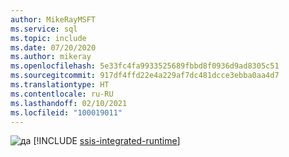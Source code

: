 ```yaml
---
author: MikeRayMSFT
ms.service: sql
ms.topic: include
ms.date: 07/20/2020
ms.author: mikeray
ms.openlocfilehash: 5e33fc4fa9933525689fbbd8f0936d9ad8305c51
ms.sourcegitcommit: 917df4ffd22e4a229af7dc481dcce3ebba0aa4d7
ms.translationtype: HT
ms.contentlocale: ru-RU
ms.lasthandoff: 02/10/2021
ms.locfileid: "100019011"
---
```

<Token>![да](../media/yes-icon.png) [!INCLUDE [ssis-integrated-runtime](../ssis-integrated-runtime.md)]</Token>